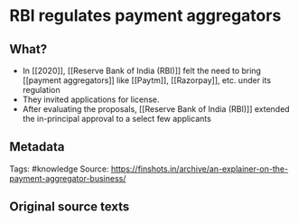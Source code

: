 # RBI regulates payment aggregators
## What?
- In [[2020]], [[Reserve Bank of India (RBI)]] felt the need to bring [[payment aggregators]] like [[Paytm]], [[Razorpay]], etc. under its regulation
- They invited applications for license.
- After evaluating the proposals, [[Reserve Bank of India (RBI)]] extended the in-principal approval to a select few applicants

## Metadata

Tags: #knowledge
Source: https://finshots.in/archive/an-explainer-on-the-payment-aggregator-business/

## Original source texts